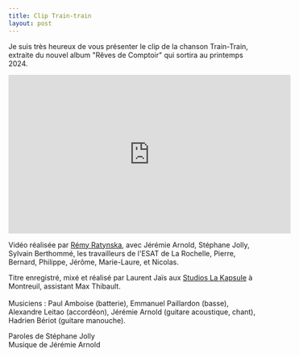 ```yaml
---
title: Clip Train-train
layout: post
---
```

Je suis très heureux de vous présenter le clip de la chanson Train-Train, extraite du nouvel album "Rêves de Comptoir" qui sortira au printemps 2024.

<iframe width="560" height="315" src="https://www.youtube.com/embed/yaDkLFYr0RM?si=j-XP5ubHSN1FTeTK" title="YouTube video player" frameborder="0" allow="accelerometer; autoplay; clipboard-write; encrypted-media; gyroscope; picture-in-picture; web-share" allowfullscreen></iframe>

Vidéo réalisée par [Rémy Ratynska](https://www.facebook.com/BrickRem17), avec Jérémie Arnold, Stéphane Jolly, Sylvain Berthommé, les travailleurs de l'ESAT de La Rochelle, Pierre, Bernard, Philippe, Jérôme, Marie-Laure, et Nicolas.

Titre enregistré, mixé et réalisé par Laurent Jaïs aux [Studios La Kapsule](https://www.lakapsule.com/) à Montreuil, assistant Max Thibault.\
\
Musiciens : Paul Amboise (batterie), Emmanuel Paillardon (basse), Alexandre Leitao (accordéon), Jérémie Arnold (guitare acoustique, chant), Hadrien Bériot (guitare manouche).

Paroles de Stéphane Jolly\
Musique de Jérémie Arnold
